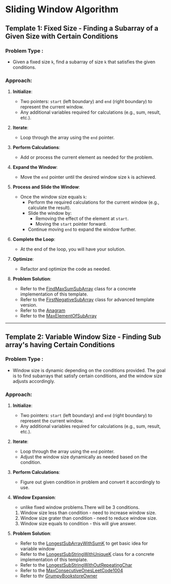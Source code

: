 # Sliding Window Algorithm

## Template 1: **Fixed Size** - Finding a Subarray of a Given Size with Certain Conditions

### Problem Type :
- Given a fixed size `k`, find a subarray of size `k` that satisfies the given conditions.

### Approach:
1. **Initialize**:
    - Two pointers: `start` (left boundary) and `end` (right boundary) to represent the current window.
    - Any additional variables required for calculations (e.g., sum, result, etc.).

2. **Iterate**:
    - Loop through the array using the `end` pointer.

3. **Perform Calculations**:
    - Add or process the current element as needed for the problem.

4. **Expand the Window**:
    - Move the `end` pointer until the desired window size `k` is achieved.

5. **Process and Slide the Window**:
    - Once the window size equals `k`:
        - Perform the required calculations for the current window (e.g., calculate the result).
        - Slide the window by:
            - Removing the effect of the element at `start`.
            - Moving the `start` pointer forward.
        - Continue moving `end` to expand the window further.

6. **Complete the Loop**:
    - At the end of the loop, you will have your solution.

7. **Optimize**:
    - Refactor and optimize the code as needed.

8. **Problem Solution**:
   - Refer to the [FindMaxSumSubArray](./FindMaxSumSubArray.java) class for a concrete implementation of this template.
   - Refer to the [FirstNegativeSubArray](./FirstNegativeSubArray.java) class for advanced template version.
   - Refer to the [Anagram](./Anagram.java)
   - Refer to the [MaxElementOfSubArray](./MaxElementOfSubArray.java)

---

## Template 2: **Variable Window Size** - Finding Sub array's having Certain Conditions

### Problem Type :
- Window size is dynamic depending on the conditions provided. The goal is to find subarrays that satisfy certain conditions, and the window size adjusts accordingly.

### Approach:
1. **Initialize**:
   - Two pointers: `start` (left boundary) and `end` (right boundary) to represent the current window.
   - Any additional variables required for calculations (e.g., sum, result, etc.).

2. **Iterate**:
   - Loop through the array using the `end` pointer.
   - Adjust the window size dynamically as needed based on the condition.

3. **Perform Calculations**:
   - Figure out given condition in problem and convert it accordingly to use.

4. **Window Expansion**:
   - unlike fixed window problems.There will be 3 conditions.
   1. Window size less than condition - need to increase window size.
   2. Window size grater than condition - need to reduce window size.
   3. Window size equals to condition - this will give answer.

5. **Problem Solution**:
   - Refer to the [LongestSubArrayWithSumK](./LongestSubArrayWithSumK.java) to get basic idea for variable window
   - Refer to the [LongestSubStringWithUniqueK](./LongestSubStringWithUniqueK.java) class for a concrete implementation of this template.
   - Refer to the [LongestSubStringWithOutRepeatingChar](./LongestSubStringWithOutRepeatingChar.java)
   - Refer to the [MaxConsecutiveOnesLeetCode1004](./MaxConsecutiveOnesLeetCode1004.java)
   - Refer to thr [GrumpyBookstoreOwner](./GrumpyBookstoreOwner.java)
